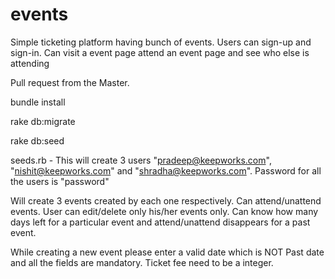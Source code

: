 # events
Simple ticketing platform having bunch of events. Users can sign-up and sign-in. Can visit a event page attend an event page and see who else is attending

Pull request from the Master.

bundle install

rake db:migrate

rake db:seed

seeds.rb - This will create 3 users "pradeep@keepworks.com", "nishit@keepworks.com"  and "shradha@keepworks.com". Password for all the users is "password"

Will create 3 events created by each one respectively. Can attend/unattend events. User can edit/delete only his/her events only.
Can know how many days left for a particular event and attend/unattend disappears for a past event.

While creating a new event please enter a valid date which is NOT Past date and all the fields are mandatory. Ticket fee need to be a integer.  
